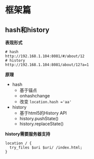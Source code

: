 # 框架篇

## hash和history

**表现形式**

```
# hash
http://192.168.1.104:8081/#/about/12
# history
http://192.168.1.104:8081/about/12?a=1
```

**原理**
- hash
  - 基于锚点
  - onhashchange
  - 改变 `location.hash ='aa'`
- history
  - 基于html5的History API
  - history.pushState()
  - history.replaceState()

**history需要服务器支持**

```
location / {
  try_files $uri $uri/ /index.html;
}
```


























